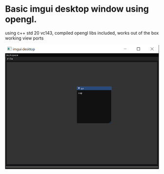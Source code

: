 <h1> Basic imgui desktop window using opengl. </h1>

<p> 
using c++ std 20 vc143, compiled opengl libs included, works out of the box 
  working view ports
</p>

![alt text](https://github.com/quarzasiphix/imgui-desktop/blob/master/imgui-desktop.jpeg)
